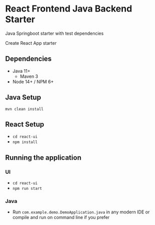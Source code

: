 # React Frontend Java Backend Starter

Java Springboot starter with test dependencies

Create React App starter

## Dependencies
* Java 11+
  * Maven 3
* Node 14+ / NPM 6+ 

## Java Setup
`mvn clean install`

## React Setup
* `cd react-ui`
* `npm install`

## Running the application
### UI
* `cd react-ui`
* `npm run start`
### Java
* Run `com.example.demo.DemoApplication.java` in any modern IDE or compile and run on command line if you prefer


